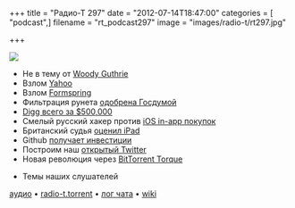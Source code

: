 +++
title = "Радио-Т 297"
date = "2012-07-14T18:47:00"
categories = [ "podcast",]
filename = "rt_podcast297"
image = "images/radio-t/rt297.jpg"

+++

![](https://radio-t.com/images/radio-t/rt297.jpg)

* Не в тему от [Woody Guthrie](http://www.scottberkun.com/blog/2010/woody-guthries-new-years-resolutions/)
* Взлом [Yahoo](http://techcrunch.com/2012/07/12/yahoo-confirms-apologizes-for-the-email-hack-says-still-fixing-plus-check-if-you-were-impacted-)
* Взлом [Formspring](http://habrahabr.ru/post/147593/)
* Фильтрация рунета [одобрена Госдумой](http://hi-tech.mail.ru/news/misc/runet_filtration.html)
* [Digg всего за $500,000](http://gizmodo.com/5925586/digg-sells-itself-for-pathetic-pocketchange-500000)
* Смелый русский хакер против [iOS in-app покупок](http://www.macworld.com/article/1167677/hacker_exploits_ios_flaw_for_free_in_app_purchases.html)
* Британский судья [оценил iPad](http://habrahabr.ru/post/147425/)
* Github [получает инвестиции](http://habrahabr.ru/post/147464/)
* Построим наш [открытый Twitter](http://gigaom.com/2012/07/04/we-could-build-an-open-twitter-but-would-anyone-use-it/)
* Новая революция через [BitTorrent Torque](http://blog.bittorrent.com/2012/07/06/introducing-bittorrent-torque/)
- Темы наших слушателей

[аудио](https://cdn.radio-t.com/rt_podcast297.mp3) • [radio-t.torrent](https://cdn.radio-t.com/torrents/rt_podcast297.mp3.torrent) • [лог чата](http://chat.radio-t.com/logs/radio-t-297.html) • [wiki](http://wiki.radio-t.com/%D0%92%D1%8B%D0%BF%D1%83%D1%81%D0%BA_297)<audio src="https://cdn.radio-t.com/rt_podcast297.mp3" preload="none"></audio>
